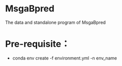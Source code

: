 # MsgaBpred
The data and standalone program of MsgaBpred
# Pre-requisite：
* conda env create -f environment.yml -n env_name
